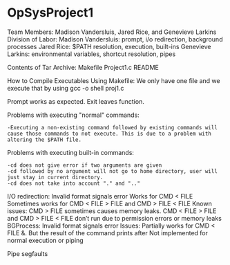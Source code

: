 # OpSysProject1
Team Members: Madison Vandersluis, Jared Rice, and Genevieve Larkins
Division of Labor: 
  Madison Vandersluis: prompt, i/o redirection, background processes
  Jared Rice: $PATH resolution, execution, built-ins
  Genevieve Larkins: environmental variables, shortcut resolution, pipes
  
Contents of Tar Archive:
  Makefile
  Project1.c
  README
  
How to Compile Executables Using Makefile:
  We only have one file and we execute that by using gcc -o shell proj1.c


Prompt works as expected.
Exit leaves function.

Problems with executing "normal" commands:

	-Executing a non-existing command followed by existing commands will cause those commands to not execute. This is due to a problem with altering the $PATH file.
  
Problems with executing built-in commands:

	-cd does not give error if two arguments are given
	-cd followed by no argument will not go to home directory, user will just stay in current directory.
	-cd does not take into account "." and ".."
I/O redirection:
	Invalid format signals error
	Works for CMD < FILE
	Sometimes works for CMD < FILE > FILE and CMD > FILE < FILE
	Known issues: CMD > FILE sometimes causes memory leaks. CMD < FILE > FILE and CMD > FILE < FILE don’t run due to permission errors or memory leaks
BGProcess:
Invalid format signals error
Issues: Partially works for CMD < FILE &. But the result of the command prints after
Not implemented for normal execution or piping

Pipe segfaults
